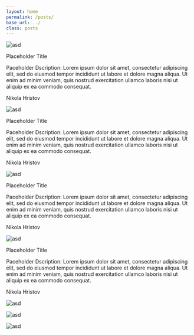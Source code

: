 ```yaml
---
layout: home
permalink: /posts/
base_url: ../
class: posts
---
```


   <div class="post">
        <div class="img-container">
            <img src="../imgs/test.jpg" alt="asd">
        </div>
        <div class="content">
            <p class="title">Placeholder Title</p>
            <p class="desc">Paceholder Dscription: Lorem ipsum dolor sit amet, consectetur adipiscing elit, sed do eiusmod tempor incididunt ut labore et dolore magna aliqua. Ut enim ad minim veniam, quis nostrud exercitation ullamco laboris nisi ut aliquip ex ea commodo consequat.</p>
            <p class="author">Nikola Hristov</p>
        </div>
    </div>

   <div class="post">
        <div class="img-container">
            <img src="../imgs/test.jpg" alt="asd">
        </div>
        <div class="content">
            <p class="title">Placeholder Title</p>
            <p class="desc">Paceholder Dscription: Lorem ipsum dolor sit amet, consectetur adipiscing elit, sed do eiusmod tempor incididunt ut labore et dolore magna aliqua. Ut enim ad minim veniam, quis nostrud exercitation ullamco laboris nisi ut aliquip ex ea commodo consequat.</p>
            <p class="author">Nikola Hristov</p>
        </div>
    </div>

 <div class="post">
        <div class="img-container">
            <img src="../imgs/test.jpg" alt="asd">
        </div>
        <div class="content">
            <p class="title">Placeholder Title</p>
            <p class="desc">Paceholder Dscription: Lorem ipsum dolor sit amet, consectetur adipiscing elit, sed do eiusmod tempor incididunt ut labore et dolore magna aliqua. Ut enim ad minim veniam, quis nostrud exercitation ullamco laboris nisi ut aliquip ex ea commodo consequat.</p>
            <p class="author">Nikola Hristov</p>
        </div>
    </div>

<div class="post">
        <div class="img-container">
            <img src="../imgs/test.jpg" alt="asd">
        </div>
        <div class="content">
            <p class="title">Placeholder Title</p>
            <p class="desc">Paceholder Dscription: Lorem ipsum dolor sit amet, consectetur adipiscing elit, sed do eiusmod tempor incididunt ut labore et dolore magna aliqua. Ut enim ad minim veniam, quis nostrud exercitation ullamco laboris nisi ut aliquip ex ea commodo consequat.</p>
            <p class="author">Nikola Hristov</p>
        </div>
    </div>

   <div class="post">
        <div class="img-container">
            <img src="../imgs/test.jpg" alt="asd">
        </div>
        <div class="content">
            <p class="title"></p>
            <p class="desc"></p>
            <p class="author"></p>
        </div>
    </div>

   <div class="post">
        <div class="img-container">
            <img src="../imgs/test.jpg" alt="asd">
        </div>
        <div class="content">
            <p class="title"></p>
            <p class="desc"></p>
            <p class="author"></p>
        </div>
    </div>

   <div class="post">
        <div class="img-container">
            <img src="../imgs/test.jpg" alt="asd">
        </div>
        <div class="content">
            <p class="title"></p>
            <p class="desc"></p>
            <p class="author"></p>
        </div>
    </div>
